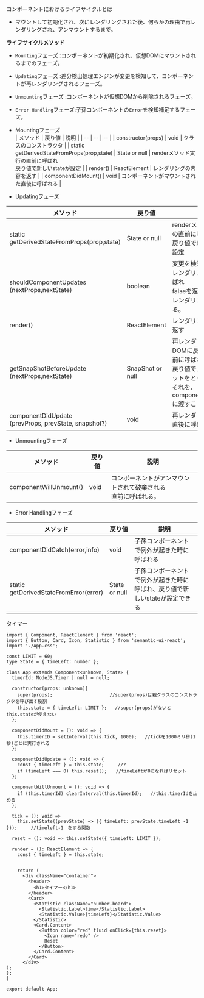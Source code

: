 コンポーネントにおけるライフサイクルとは  
 - マウントして初期化され、次にレンダリングされた後、何らかの理由で再レンダリングされ、アンマウントするまで。  

**ライフサイクルメソッド**  
- `Mounting`フェーズ      :コンポーネントが初期化され、仮想DOMにマウントされるまでのフェーズ。
- `Updating`フェーズ      :差分検出処理エンジンが変更を検知して、コンポーネントが再レンダリングされるフェーズ。
- `Unmounting`フェーズ    :コンポーネントが仮想DOMから削除されるフェーズ。
- `Error Handling`フェーズ:子孫コンポーネントの`Error`を検知補足するフェーズ。

- Mountingフェーズ    
| メソッド | 戻り値 | 説明 |
| -- | -- | -- |
| constructor(props) | void | クラスのコンストラクタ |
| static<br>getDerivedStateFromProps(prop,state) | State or null | renderメソッド実行の直前に呼ばれ<br>戻り値で新しいstateが設定 |
| render() | ReactElement | レンダリングの内容を返す |
| componentDidMount() | void | コンポーネントがマウントされた直後に呼ばれる |

- Updatingフェーズ

| メソッド | 戻り値 | 説明 |
| -- | -- | -- |
| static<br>getDerivedStateFromProps(prop,state) | State or null | renderメソッ>ド実行の直前に呼ばれ<br>戻り値で新しいstateが設定 |
| shouldComponentUpdates<br>(nextProps,nextState) | boolean | 変更を検知してから再レンダリングの前に呼ばれ<br>falseを返すことでさいレンダリングを中止する。
| render() | ReactElement | レンダリングの内容を返す |
| getSnapShotBeforeUpdate<br>(nextProps,nextState) | SnapShot or null | 再レンダリング内容がDOMに反映される直前に呼ばれ、<br>戻り値でスナップショットをとっておき、<br>それを、componentDidUpdateに渡すことができる。 |
| componentDidUpdate<br>(prevProps, prevState, snapshot?) | void | 再レンダリングの完了直後に呼ばれる |

- Unmountingフェーズ

| メソッド | 戻り値 | 説明 |
| -- | -- | -- |
| componentWillUnmount() | void | コンポーネントがアンマウントされて破棄される<br>直前に呼ばれる。 |

- Error Handlingフェーズ

| メソッド | 戻り値 | 説明 |
| -- | -- | -- |
| componentDidCatch(error,info) | void | 子孫コンポーネントで例外が起きた時に呼ばれる |
| static<br>getDerivedStateFromError(error) | State or null | 子孫コンポーネントで例外が起きた時に呼ばれ、戻り値で新しいstateが設定できる |

タイマー
```
import { Component, ReactElement } from 'react';
import { Button, Card, Icon, Statistic } from 'semantic-ui-react';
import './App.css';

const LIMIT = 60;
type State = { timeLeft: number };

class App extends Component<unknown, State> {
  timerId: NodeJS.Timer | null = null;

  constructor(props: unknown){     
    super(props);                     //super(props)は親クラスのコンストラクタを呼び出す役割
    this.state = { timeLeft: LIMIT };   //super(props)がないとthis.stateが使えない
  };

  componentDidMount = (): void => {
    this.timerID = setInterval(this.tick, 1000);   //tickを1000ミリ秒(1秒)ごとに実行される
  };

  componentDidUpdate = (): void => {
    const { timeLeft } = this.state;     //?
    if (timeLeft === 0) this.reset();　　//timeLeftが0になればリセット
  };

  componentWillUnmount = (): void => {
    if (this.timerId) clearInterval(this.timerId);   //this.timerIdを止める
  };

  tick = (): void =>
    this.setState((prevState) => ({ timeLeft: prevState.timeLeft -1 }));　　　//timeleft-1　をする関数

  reset = (): void => this.setState({ timeLeft: LIMIT });  

  render = (): ReactElement => {
    const { timeLeft } = this.state;


    return (
      <div className="container">
        <header>
          <h1>タイマー</h1>
        </header>
        <Card>
          <Statistic className="number-board">
            <Statistic.Label>time</Statistic.Label> 
            <Statistic.Value>{timeLeft}</Statistic.Value>
          </Statistic>
          <Card.Content>
            <Button color="red" fluid onClick={this.reset}>
              <Icon name="redo" />
              Reset
            </Button>
          </Card.Content>
        </Card>
      </div>
);
}; 
}

export default App;
```
